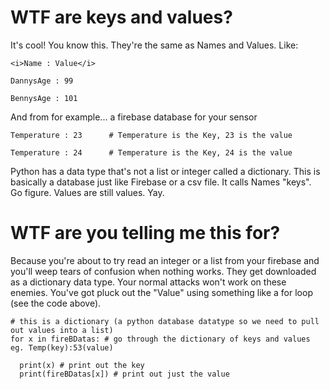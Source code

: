 # WTF are keys and values?

It's cool! You know this. They're the same as Names and Values. Like:

    <i>Name : Value</i>

    DannysAge : 99

    BennysAge : 101


And from for example... a firebase database for your sensor


    Temperature : 23      # Temperature is the Key, 23 is the value

    Temperature : 24      # Temperature is the Key, 24 is the value

Python has a data type that's not a list or integer called a dictionary.
This is basically a database just like Firebase or a csv file.
It calls Names "keys". Go figure. Values are still values. Yay.

# WTF are you telling me this for?

Because you're about to try read an integer or a list from your firebase and you'll weep tears
of confusion when nothing works. They get downloaded as a dictionary data type. Your normal
attacks won't work on these enemies. You've got pluck out the "Value" using something like
a for loop (see the code above). 

    # this is a dictionary (a python database datatype so we need to pull out values into a list)
    for x in fireBDatas: # go through the dictionary of keys and values eg. Temp(key):53(value)

      print(x) # print out the key
      print(fireBDatas[x]) # print out just the value
